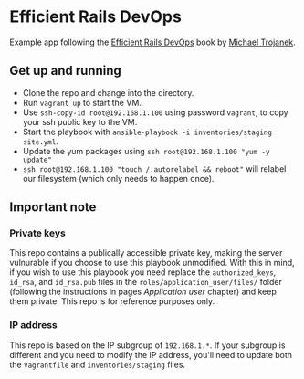 # Efficient Rails DevOps

Example app following the [Efficient Rails DevOps](http://www.efficientrailsdevops.com/) book by [Michael Trojanek](http://www.relativkreativ.at/about).

## Get up and running

- Clone the repo and change into the directory.
- Run `vagrant up` to start the VM.
- Use `ssh-copy-id root@192.168.1.100` using password `vagrant`, to copy your ssh public key to the VM.
- Start the playbook with `ansible-playbook -i inventories/staging site.yml`.
- Update the yum packages using `ssh root@192.168.1.100 "yum -y update"`
- `ssh root@192.168.1.100 "touch /.autorelabel && reboot"` will relabel our filesystem (which only needs to happen once).

## Important note

### Private keys

This repo contains a publically accessible private key, making the server vulnurable if you choose to use this playbook unmodified. With this in mind, if you wish to use this playbook you need replace the `authorized_keys`, `id_rsa`, and `id_rsa.pub` files in the `roles/application_user/files/` folder (following the instructions in pages *Application user* chapter) and keep them private. This repo is for reference purposes only.

### IP address

This repo is based on the IP subgroup of `192.168.1.*`. If your subgroup is different and you need to modify the IP address, you'll need to update both the `Vagrantfile` and `inventories/staging` files.